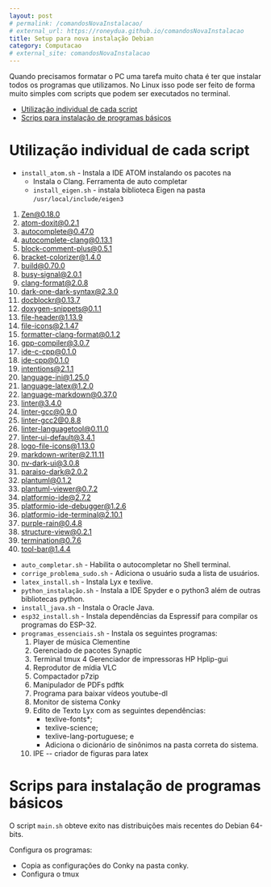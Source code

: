 ```yaml
---
layout: post
# permalink: /comandosNovaInstalacao/
# external_url: https://roneydua.github.io/comandosNovaInstalacao
title: Setup para nova instalação Debian
category: Computacao
# external_site: comandosNovaInstalacao
---
```


Quando precisamos formatar o PC uma tarefa muito chata é ter que instalar todos os programas que utilizamos. No Linux isso pode ser feito de forma muito simples com scripts que podem ser executados no terminal.<!--excerpt-->
<!-- TOC -->

- [Utilização individual de cada script](#utilização-individual-de-cada-script)
- [Scrips para instalação de programas básicos](#scrips-para-instalação-de-programas-básicos)

<!-- /TOC -->

# Utilização individual de cada script
- `install_atom.sh` -  Instala a IDE ATOM instalando os pacotes na
  - Instala o Clang. Ferramenta de auto completar
  - `install_eigen.sh` - instala biblioteca Eigen na pasta `/usr/local/include/eigen3`
1. Zen@0.18.0
2. atom-doxit@0.2.1
3. autocomplete@0.47.0
4. autocomplete-clang@0.13.1
5. block-comment-plus@0.5.1
6. bracket-colorizer@1.4.0
7. build@0.70.0
8. busy-signal@2.0.1
9. clang-format@2.0.8
10. dark-one-dark-syntax@2.3.0
11. docblockr@0.13.7
12. doxygen-snippets@0.1.1
13. file-header@1.13.9
14. file-icons@2.1.47
15. formatter-clang-format@0.1.2
16. gpp-compiler@3.0.7
17. ide-c-cpp@0.1.0
18. ide-cpp@0.1.0
19. intentions@2.1.1
20. language-ini@1.25.0
21. language-latex@1.2.0
22. language-markdown@0.37.0
23. linter@3.4.0
24. linter-gcc@0.9.0
25. linter-gcc2@0.8.8
26. linter-languagetool@0.11.0
27. linter-ui-default@3.4.1
28. logo-file-icons@1.13.0
29. markdown-writer@2.11.11
30. nv-dark-ui@3.0.8
31. paraiso-dark@2.0.2
32. plantuml@0.1.2
33. plantuml-viewer@0.7.2
34. platformio-ide@2.7.2
35. platformio-ide-debugger@1.2.6
36. platformio-ide-terminal@2.10.1
37. purple-rain@0.4.8
38. structure-view@0.2.1
39. termination@0.7.6
40. tool-bar@1.4.4
- `auto_completar.sh` -  Habilita o autocompletar no Shell terminal.
- `corrige_problema_sudo.sh` - Adiciona o usuário suda a lista de usuários.
- `latex_install.sh` - Instala Lyx e texlive.
- `python_instalação.sh` - Instala a IDE Spyder e o python3 além de outras bibliotecas python.
- `install_java.sh` - Instala o Oracle Java.
- `esp32_install.sh` - Instala dependências da Espressif para compilar os programas do ESP-32.
- `programas_essenciais.sh` - Instala os seguintes programas:
  1. Player de música Clementine
  2. Gerenciado de pacotes Synaptic
  3. Terminal tmux
  4 Gerenciador de impressoras HP Hplip-gui
  5. Reprodutor de mídia VLC
  6. Compactador p7zip
  7. Manipulador de PDFs pdftk
  8. Programa para baixar vídeos youtube-dl
  9. Monitor de sistema Conky
  10. Edito de Texto Lyx com as seguintes dependências:
      - texlive-fonts*;
      - texlive-science;
      - texlive-lang-portuguese; e
      - Adiciona o dicionário de sinônimos na pasta correta do sistema.
  11. IPE -- criador de figuras para latex

# Scrips para instalação de programas básicos
O script `main.sh` obteve exito nas distribuições mais recentes do Debian 64-bits.

Configura os programas:
- Copia as configurações do Conky na pasta conky.
- Configura o tmux
